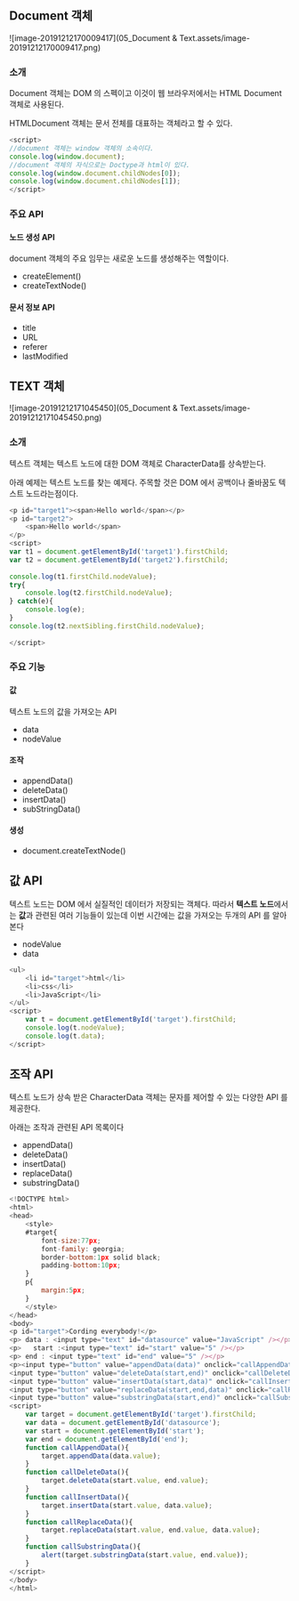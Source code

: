 ## Document 객체

![image-20191212170009417](05_Document & Text.assets/image-20191212170009417.png)



### 소개

Document 객체는 DOM 의 스펙이고 이것이 웹 브라우저에서는 HTML Document 객체로 사용된다.

HTMLDocument 객체는 문서 전체를 대표하는 객체라고 할 수 있다.

```javascript
<script>
//document 객체는 window 객체의 소속이다.
console.log(window.document);
//document 객체의 자식으로는 Doctype과 html이 있다. 
console.log(window.document.childNodes[0]);
console.log(window.document.childNodes[1]);
</script>
```

### 주요 API

#### 노드 생성 API

document 객체의 주요 임무는 새로운 노드를 생성해주는 역할이다. 

- createElement()
- createTextNode()

#### 문서 정보 API

- title
- URL
- referer
- lastModified





## TEXT 객체

![image-20191212171045450](05_Document & Text.assets/image-20191212171045450.png)

### 소개 

텍스트 객체는 텍스트 노드에 대한 DOM 객체로 CharacterData를 상속받는다.

아래 예제는 텍스트 노드를 찾는 예제다. 주목할 것은 DOM 에서 공백이나 줄바꿈도 텍스트 노드라는점이다.

```javascript
<p id="target1"><span>Hello world</span></p>
<p id="target2">
    <span>Hello world</span>
</p>
<script>
var t1 = document.getElementById('target1').firstChild;
var t2 = document.getElementById('target2').firstChild;
 
console.log(t1.firstChild.nodeValue);
try{
    console.log(t2.firstChild.nodeValue);   
} catch(e){
    console.log(e);
}
console.log(t2.nextSibling.firstChild.nodeValue);
 
</script>
```



### 주요 기능

#### 값

텍스트 노드의 값을 가져오는 API

- data
- nodeValue

#### 조작

- appendData()
- deleteData()
- insertData()
- subStringData()

#### 생성

- document.createTextNode()





## 값 API

텍스트 노드는 DOM 에서 실질적인 데이터가 저장되는 객체다. 따라서 **텍스트 노드**에서는 **값**과 관련된 여러 기능들이 있는데 이번 시간에는 값을 가져오는 두개의 API 를 알아본다

- nodeValue
- data

```javascript
<ul>
    <li id="target">html</li> 
    <li>css</li>
    <li>JavaScript</li>
</ul>
<script>
    var t = document.getElementById('target').firstChild;
    console.log(t.nodeValue);
    console.log(t.data);
</script>
```





## 조작 API

텍스트 노드가 상속 받은 CharacterData 객체는 문자를 제어할 수 있는 다양한 API 를 제공한다.

아래는 조작과 관련된 API 목록이다

- appendData()
- deleteData()
- insertData()
- replaceData()
- substringData()

```javascript
<!DOCTYPE html>
<html>
<head>
    <style>
    #target{
        font-size:77px;
        font-family: georgia;
        border-bottom:1px solid black;
        padding-bottom:10px;
    }
    p{
        margin:5px;
    }
    </style>
</head>
<body>
<p id="target">Cording everybody!</p>
<p> data : <input type="text" id="datasource" value="JavaScript" /></p>
<p>   start :<input type="text" id="start" value="5" /></p>
<p> end : <input type="text" id="end" value="5" /></p>
<p><input type="button" value="appendData(data)" onclick="callAppendData()" />
<input type="button" value="deleteData(start,end)" onclick="callDeleteData()" />
<input type="button" value="insertData(start,data)" onclick="callInsertData()" />
<input type="button" value="replaceData(start,end,data)" onclick="callReplaceData()" />
<input type="button" value="substringData(start,end)" onclick="callSubstringData()" /></p>
<script>
    var target = document.getElementById('target').firstChild;
    var data = document.getElementById('datasource');
    var start = document.getElementById('start');
    var end = document.getElementById('end');
    function callAppendData(){
        target.appendData(data.value);
    }
    function callDeleteData(){
        target.deleteData(start.value, end.value);
    }
    function callInsertData(){
        target.insertData(start.value, data.value); 
    }
    function callReplaceData(){
        target.replaceData(start.value, end.value, data.value);
    }
    function callSubstringData(){
        alert(target.substringData(start.value, end.value));
    }
</script>
</body>
</html>
```


